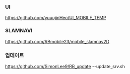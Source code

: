 ### UI
https://github.com/yuuujinHeo/UI_MOBILE_TEMP

### SLAMNAVI
https://github.com/RBmobile23/mobile_slamnav2D

### 업데이트
https://github.com/SimonLee9/RB_update
 --update_srv.sh
